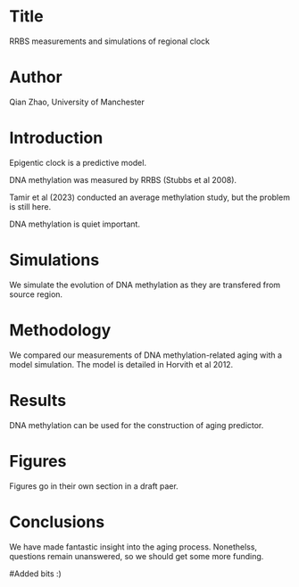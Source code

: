 # Title
RRBS measurements and simulations of regional clock

# Author
Qian Zhao, University of Manchester

# Introduction
Epigentic clock is a predictive model.

DNA methylation was measured by RRBS (Stubbs et al 2008).

Tamir et al (2023) conducted an average methylation study,
but the problem is still here.

DNA methylation is quiet important.

# Simulations
We simulate the evolution of DNA methylation as they are transfered from source region.

# Methodology
We compared our measurements of DNA methylation-related aging with a model simulation.
The model is detailed in Horvith et al 2012.

# Results
DNA methylation can be used for the construction of aging predictor.

# Figures
Figures go in their own section in a draft paer.

# Conclusions
We have made fantastic insight into the aging process.
Nonethelss, questions remain unanswered, so we should get some more funding.

#Added bits
:)
